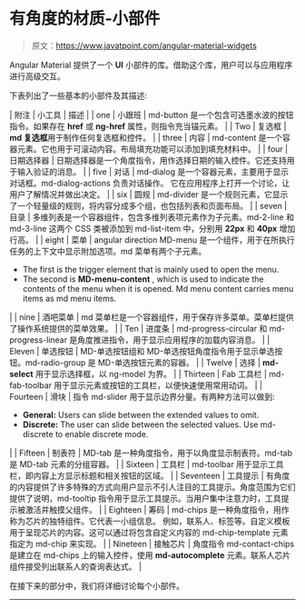 # 有角度的材质-小部件

> 原文：<https://www.javatpoint.com/angular-material-widgets>

Angular Material 提供了一个 **UI** 小部件的库。借助这个库，用户可以与应用程序进行高级交互。

下表列出了一些基本的小部件及其描述:

| 附注 | 小工具 | 描述 |
| one | 小跟班 | md-button 是一个包含可选墨水波的按钮指令。如果存在 **href** 或 **ng-href** 属性，则指令充当锚元素。 |
| Two | 复选框 | **md 复选框**用于制作任何复选框和控件。 |
| three | 内容 | md-content 是一个容器元素。它也用于可滚动内容。布局填充功能可以添加到填充材料中。 |
| four | 日期选择器 | 日期选择器是一个角度指令，用作选择日期的输入控件。它还支持用于输入验证的消息。 |
| five | 对话 | md-dialog 是一个容器元素，主要用于显示对话框。md-dialog-actions 负责对话操作。
它在应用程序上打开一个讨论，让用户了解情况并做出决定。 |
| six | 圆规 | md-divider 是一个规则元素，它显示了一个轻量级的规则，将内容分成多个组，也包括列表和页面布局。 |
| seven | 目录 | 多维列表是一个容器组件，包含多维列表项元素作为子元素。md-2-line 和 md-3-line 这两个 CSS 类被添加到 md-list-item 中，分别用 **22px** 和 **40px** 增加行高。 |
| eight | 菜单 | angular direction MD-menu 是一个组件，用于在所执行任务的上下文中显示附加选项。md 菜单有两个子元素。

*   The first is the trigger element that is mainly used to open the menu.
*   The second is **MD-menu-content** , which is used to indicate the contents of the menu when it is opened. Md menu content carries menu items as md menu items.

 |
| nine | 酒吧菜单 | md 菜单栏是一个容器组件，用于保存许多菜单。菜单栏提供了操作系统提供的菜单效果。 |
| Ten | 进度条 | md-progress-circular 和 md-progress-linear 是角度推进指令，用于显示应用程序的加载内容消息。 |
| Eleven | 单选按钮 | MD-单选按钮组和 MD-单选按钮角度指令用于显示单选按钮。md-radio-group 是 MD-单选按钮元素的容器。 |
| Twelve | 选择 | **md-select** 用于显示选择框，以 ng-model 为界。 |
| Thirteen | Fab 工具栏 | md-fab-toolbar 用于显示元素或按钮的工具栏，以便快速使用常用动词。 |
| Fourteen | 滑块 | 指令 md-slider 用于显示边界分量。有两种方法可以做到:

*   **General:** Users can slide between the extended values to omit.
*   **Discrete:** The user can slide between the selected values. Use md-discrete to enable discrete mode.

 |
| Fifteen | 制表符 | MD-tab 是一种角度指令，用于以角度显示制表符。md-tab 是 MD-tab 元素的分组容器。 |
| Sixteen | 工具栏 | md-toolbar 用于显示工具栏，即内容上方显示标题和相关按钮的区域。 |
| Seventeen | 工具提示 | 有角度的内容提供了许多特殊的方式向用户显示不引人注目的工具提示。角度范围为它们提供了说明，md-tooltip 指令用于显示工具提示。当用户集中注意力时，工具提示被激活并触摸父组件。 |
| Eighteen | 筹码 | md-chips 是一种角度指令，用作称为芯片的独特组件。它代表一小组信息。
例如，联系人、标签等。自定义模板用于呈现芯片的内容。这可以通过将包含自定义内容的 md-chip-template 元素指定为 md-chip 来实现。 |
| Nineteen | 接触芯片 | 角度指令 md-contact-chips 是建立在 md-chips 上的输入控件，使用 **md-autocomplete** 元素。联系人芯片组件接受列出联系人的查询表达式。 |

在接下来的部分中，我们将详细讨论每个小部件。

* * *